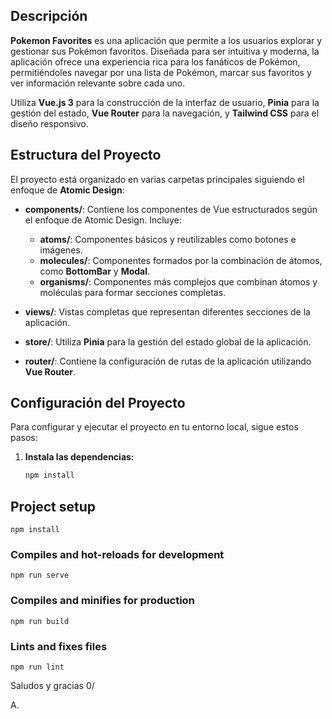 ## Descripción

**Pokemon Favorites** es una aplicación que permite a los usuarios explorar y gestionar sus Pokémon favoritos. Diseñada para ser intuitiva y moderna, la aplicación ofrece una experiencia rica para los fanáticos de Pokémon, permitiéndoles navegar por una lista de Pokémon, marcar sus favoritos y ver información relevante sobre cada uno.

Utiliza **Vue.js 3** para la construcción de la interfaz de usuario, **Pinia** para la gestión del estado, **Vue Router** para la navegación, y **Tailwind CSS** para el diseño responsivo.

## Estructura del Proyecto

El proyecto está organizado en varias carpetas principales siguiendo el enfoque de **Atomic Design**:

- **components/**: Contiene los componentes de Vue estructurados según el enfoque de Atomic Design. Incluye:

  - **atoms/**: Componentes básicos y reutilizables como botones e imágenes.
  - **molecules/**: Componentes formados por la combinación de átomos, como **BottomBar** y **Modal**.
  - **organisms/**: Componentes más complejos que combinan átomos y moléculas para formar secciones completas.

- **views/**: Vistas completas que representan diferentes secciones de la aplicación.

- **store/**: Utiliza **Pinia** para la gestión del estado global de la aplicación.

- **router/**: Contiene la configuración de rutas de la aplicación utilizando **Vue Router**.

## Configuración del Proyecto

Para configurar y ejecutar el proyecto en tu entorno local, sigue estos pasos:

1. **Instala las dependencias:**
   ```bash
   npm install
   ```

## Project setup

```
npm install
```

### Compiles and hot-reloads for development

```
npm run serve
```

### Compiles and minifies for production

```
npm run build
```

### Lints and fixes files

```
npm run lint
```

Saludos y gracias 0/

A.

